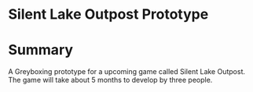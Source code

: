 # Silent Lake Outpost Prototype

# Summary
A Greyboxing prototype for a upcoming game called Silent Lake Outpost. The game will take about 5 months to develop by three people. 


